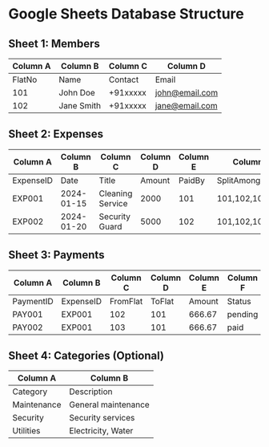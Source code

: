 # Google Sheets Database Structure

## Sheet 1: Members
| Column A | Column B | Column C | Column D |
|----------|----------|----------|----------|
| FlatNo   | Name     | Contact  | Email    |
| 101      | John Doe | +91xxxxx | john@email.com |
| 102      | Jane Smith | +91xxxxx | jane@email.com |

## Sheet 2: Expenses  
| Column A | Column B | Column C | Column D | Column E | Column F | Column G |
|----------|----------|----------|----------|----------|----------|----------|
| ExpenseID | Date | Title | Amount | PaidBy | SplitAmong | Category |
| EXP001 | 2024-01-15 | Cleaning Service | 2000 | 101 | 101,102,103 | Maintenance |
| EXP002 | 2024-01-20 | Security Guard | 5000 | 102 | 101,102,103,104 | Security |

## Sheet 3: Payments
| Column A | Column B | Column C | Column D | Column E | Column F |
|----------|----------|----------|----------|----------|----------|
| PaymentID | ExpenseID | FromFlat | ToFlat | Amount | Status |
| PAY001 | EXP001 | 102 | 101 | 666.67 | pending |
| PAY002 | EXP001 | 103 | 101 | 666.67 | paid |

## Sheet 4: Categories (Optional)
| Column A | Column B |
|----------|----------|
| Category | Description |
| Maintenance | General maintenance |
| Security | Security services |
| Utilities | Electricity, Water |